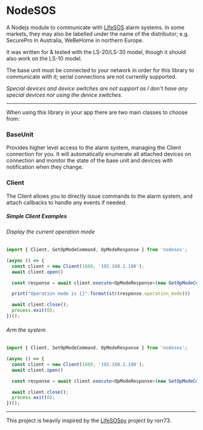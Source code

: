 # NodeSOS

A Nodejs module to communicate with [LifeSOS](http://lifesos.com.tw)
alarm systems. In some markets, they may also be labelled under the name
of the distributor; e.g. SecurePro in Australia, WeBeHome in northern
Europe.

It was written for & tested with the LS-20/LS-30 model, though it should also
work on the LS-10 model.

The base unit must be connected to your network in order for this
library to communicate with it; serial connections are not currently
supported.

*Special devices and device switches are not support as I don't have any special
devices nor using the device switches.*

---

When using this library in your app there are two main classes to
choose from:

### BaseUnit

Provides higher level access to the alarm system, managing the Client
connection for you. It will automatically enumerate all
attached devices on connection and monitor the state of the base unit
and devices with notification when they change.

### Client

The Client allows you to directly issue commands to the alarm
system, and attach callbacks to handle any events if needed.

##### Simple Client Examples

###### Display the current operation mode

```typescript
import { Client, GetOpModeCommand, OpModeResponse } from 'nodesos';

(async () => {
  const client = new Client(1680, '192.168.1.100');
  await client.open()

  const response = await client.execute<OpModeResponse>(new GetOpModeCommand());

  print("Operation mode is {}".format(str(response.operation_mode)))

  await client.close();
  process.exit(0);
})();
```

###### Arm the system

```typescript
import { Client, SetOpModeCommand, OpModeResponse } from 'nodesos';

(async () => {
  const client = new Client(1680, '192.168.1.100');
  await client.open()

  const response = await client.execute<OpModeResponse>(new SetOpModeCommand());

  await client.close();
  process.exit(0);
})();
```

---

This project is heavily inspired by the [LifeSOSpy](https://github.com/rorr73/LifeSOSpy)
project by rorr73.

